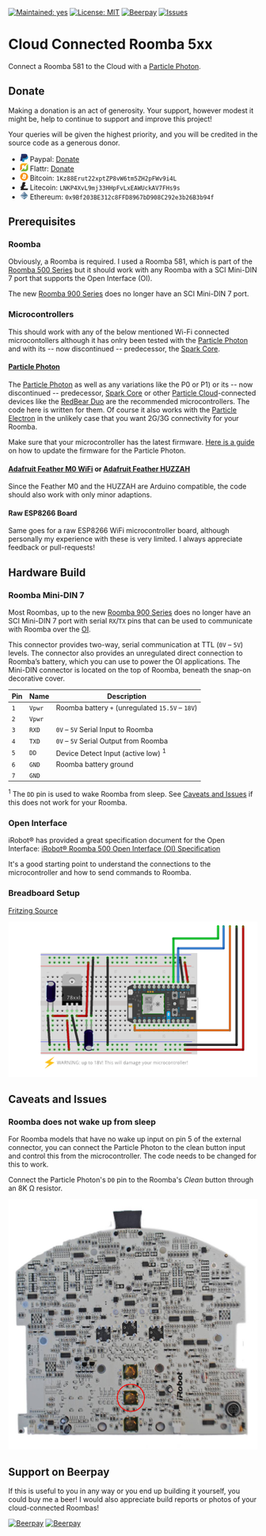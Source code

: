 [![Maintained: yes](https://img.shields.io/maintenance/yes/2019.svg?style=flat-square)](https://roomba-wifi.basecamp.tirol)
[![License: MIT](https://img.shields.io/github/license/otherguy/roomba-wifi.svg?style=flat-square)](https://github.com/otherguy/roomba-wifi/blob/master/LICENSE.md)
[![Beerpay](https://img.shields.io/beerpay/otherguy/roomba-wifi.svg?style=flat-square)](https://beerpay.io/otherguy/roomba-wifi)
[![Issues](https://img.shields.io/github/issues/otherguy/roomba-wifi.svg?style=flat-square)](https://github.com/otherguy/roomba-wifi/issues)


# Cloud Connected Roomba 5xx

Connect a Roomba 581 to the Cloud with a [Particle Photon](https://www.particle.io/products/hardware/photon-wifi-dev-kit).

## Donate

Making a donation is an act of generosity. Your support, however modest it might be, help to continue to support and improve this project!

Your queries will be given the highest priority, and you will be credited in the source code as a generous donor.

- <img src="assets/img/paypal.svg" alt="PayPal" width="16" height="16"> Paypal: [Donate](https://www.paypal.me/basecamptirol)
- <img src="assets/img/flattr.svg" alt="Flattr" width="16" height="16"> Flattr: [Donate](https://flattr.com/@basecamp.tirol)
- <img src="assets/img/bitcoin.svg" alt="BitCoin" width="16" height="16"> Bitcoin: `1Kz88Erut22xptZP8vW6tm5ZH2pFWv9i4L`
- <img src="assets/img/litecoin.svg" alt="Litecoin" width="16" height="16"> Litecoin: `LNKP4XvL9mj33HHpFvLxEAWUckAV7FHs9s`
- <img src="assets/img/ethereum.svg" alt="Ethereum" width="16" height="16"> Ethereum: `0x9Bf203BE312c8FFD8967bD908C292e3b26B3b94f`

## Prerequisites

### Roomba

Obviously, a Roomba is required. I used a Roomba 581, which is part of the [Roomba 500 Series](http://www.irobot.com/For-the-Home/Support/Product-Resources/Roomba-500-Resources.aspx) but it should work with any Roomba with a SCI Mini-DIN 7 port that supports the Open Interface (OI).

The new [Roomba 900 Series](http://www.irobot.com/For-the-Home/Support/Product-Resources/Roomba-900-Resources.aspx) does no longer have an SCI Mini-DIN 7 port.

### Microcontrollers

This should work with any of the below mentioned Wi-Fi connected microcontollers although it has onlry been tested with the [Particle Photon](https://www.particle.io/products/hardware/photon-wifi-dev-kit) and with its -- now discontinued -- predecessor, the [Spark Core](https://docs.particle.io/datasheets/core-datasheet/).

#### [Particle Photon](https://www.particle.io/products/hardware/photon-wifi-dev-kit)

The [Particle Photon](https://www.particle.io/products/hardware/photon-wifi-dev-kit) as well as any variations like the P0 or P1) or its -- now discontinued -- predecessor, [Spark Core](https://docs.particle.io/datasheets/core-datasheet/) or other [Particle Cloud](https://www.particle.io/products/platform/particle-cloud)-connected devices like the [RedBear Duo](https://redbear.cc/duo/) are the recommended microcontrollers. The code here is written for them. Of course it also works with the [Particle Electron](https://www.particle.io/products/hardware/electron-cellular-dev-kit) in the unlikely case that you want 2G/3G connectivity for your Roomba.

Make sure that your microcontroller has the latest firmware. [Here is a guide](https://docs.particle.io/support/troubleshooting/firmware-upgrades/photon/) on how to update the firmware for the Particle Photon.

#### [Adafruit Feather M0 WiFi](https://www.adafruit.com/product/3010) or [Adafruit Feather HUZZAH](https://www.adafruit.com/product/2821)

Since the Feather M0 and the HUZZAH are Arduino compatible, the code should also work with only minor adaptions.

#### Raw ESP8266 Board

Same goes for a raw ESP8266 WiFi microcontroller board, although personally my experience with these is very limited. I always appreciate feedback or pull-requests!

## Hardware Build

### Roomba Mini-DIN 7

Most Roombas, up to the new [Roomba 900 Series](http://www.irobot.com/For-the-Home/Support/Product-Resources/Roomba-900-Resources.aspx) does no longer have an SCI Mini-DIN 7 port with serial `RX`/`TX` pins that can be used to communicate with Roomba over the [OI](#open-interface).

This connector provides two-way, serial communication at TTL (`0V` – `5V`) levels. The connector also provides an unregulated direct connection to Roomba’s battery, which you can use to power the OI applications. The Mini-DIN connector is located on the top of Roomba, beneath the snap-on decorative cover.

| Pin | Name   | Description                                        |
|-----|--------|----------------------------------------------------|
| `1` | `Vpwr` | Roomba battery `+` (unregulated `15.5V` – `18V`)   |
| `2` | `Vpwr` |                                                    |
| `3` | `RXD`  | `0V` – `5V` Serial Input to Roomba                 |
| `4` | `TXD`  | `0V` – `5V` Serial Output from Roomba              |
| `5` | `DD`   | Device Detect Input (active low) <sup>1</sup>      |
| `6` | `GND`  | Roomba battery ground                              |
| `7` | `GND`  |                                                    |

<sup>1</sup> The `DD` pin is used to wake Roomba from sleep. See [Caveats and Issues](#caveats-and-issues) if this does not work for your Roomba.

### Open Interface

iRobot® has provided a great specification document for the Open Interface: [iRobot® Roomba 500 Open Interface (OI) Specification](doc/iRobot_Roomba_500_Open_Interface_Spec.pdf)

It's a good starting point to understand the connections to the microcontroller and how to send commands to Roomba.

### Breadboard Setup

[Fritzing Source](src/breadboard.fzz)

[![Breadboard](img/breadboard.png)](src/breadboard.fzz)

## Caveats and Issues

### Roomba does not wake up from sleep

For Roomba models that have no wake up input on pin 5 of the external connector, you can connect the Particle Photon to the clean button input and control this from the microcontroller. The code needs to be changed for this to work.

Connect the Particle Photon's `D0` pin to the Roomba's *Clean* button through an 8K Ω resistor.

![Roomba Clean Button](img/clean-button.png)

## Support on Beerpay

If this is useful to you in any way or you end up building it yourself, you could buy me a beer! I would also appreciate build reports or photos of your cloud-connected Roombas!

[![Beerpay](https://beerpay.io/otherguy/roomba-wifi/badge.svg?style=beer-square)](https://beerpay.io/otherguy/roomba-wifi)  [![Beerpay](https://beerpay.io/otherguy/roomba-wifi/make-wish.svg?style=flat-square)](https://beerpay.io/otherguy/roomba-wifi?focus=wish)
